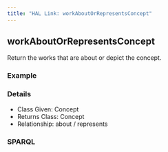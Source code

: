 ```yaml
---
title: "HAL Link: workAboutOrRepresentsConcept"
---
```


## workAboutOrRepresentsConcept

Return the works that are about or depict the concept.

### Example




### Details

* Class Given: Concept
* Returns Class: Concept
* Relationship: about / represents


### SPARQL
```

```

